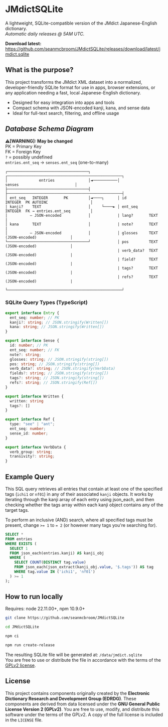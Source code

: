 # JMdictSQLite
A lightweight, SQLite-compatible version of the JMdict Japanese-English dictionary.<br>
*Automatic daily releases @ 5AM UTC.*

**Download latest:** https://github.com/seanmcbroom/JMdictSQLite/releases/download/latest/jmdict.sqlite

## What is the purpose?
This project transforms the JMdict XML dataset into a normalized, developer-friendly SQLite format for use in apps, browser extensions, or any application needing a fast, local Japanese-English dictionary.
- Designed for easy integration into apps and tools
- Compact schema with JSON-encoded kanji, kana, and sense data
- Ideal for full-text search, filtering, and offline usage

## _Database Schema Diagram_
**⚠️[WARNING]: May be changed**<br>
PK = Primary Key<br>
FK = Foreign Key<br>
`?` = possibly undefined<br>
`entries.ent_seq` → `senses.ent_seq` (one-to-many)
```
┌────────────────────────────────────┐            ┌───────────────────────────────────────────────────┐
│              entries               │◄───────────│                    senses                         │
├────────────────────────────────────┤            ├───────────────────────────────────────────────────┤
│ ent_seq   INTEGER       PK         │◄────┐      │ id          INTEGER  PK AUTOINC                   │
│ kanji?    TEXT                     │     └────► │ ent_seq     INTEGER  FK → entries.ent_seq         │
│          – JSON-encoded            │            | lang?       TEXT                                  |
│ kana      TEXT                     │            | note?       TEXT                                  | 
│          – JSON-encoded            │            │ glosses     TEXT     (JSON-encoded)               │
└────────────────────────────────────┘            │ pos         TEXT     (JSON-encoded)               │
                                                  | verb_data?  TEXT     (JSON-encoded)               |
                                                  | field?      TEXT     (JSON-encoded)               |
                                                  | tags?       TEXT     (JSON-encoded)               |
                                                  | refs?       TEXT     (JSON-encoded)               |
                                                  └───────────────────────────────────────────────────┘
```
### SQLite Query Types (TypeScript)
```ts
export interface Entry {
  ent_seq: number; // PK
  kanji?: string; // JSON.stringify(Written[])
  kana: string; // JSON.stringify(Written[])
}

export interface Sense {
  id: number; // PK
  ent_seq: number; // FK
  note?: string;
  glosses: string; // JSON.stringify(string[])
  pos: string; // JSON.stringify(string[])
  verb_data?: string; // JSON.stringify(VerbData)
  fields?: string; // JSON.stringify(string[])
  tags?: string; // JSON.stringify(string[])
  refs?: string; // JSON.stringify(Ref[])
}

export interface Written {
  written: string
  tags?: []
}

export interface Ref {
  type: "see" | "ant";
  ent_seq: number;
  sense_id: number;
}

export interface VerbData {
  verb_group: string;
  transivity?: string;
}
```

## Example Query
This SQL query retrieves all entries that contain at least one of the specified tags (`ichi1` or `nf01`) in any of their associated `kanji` objects.
It works by iterating through the kanji array of each entry using json_each, and then checking whether the tags array within each kanji object contains any of the target tags.

To perform an inclusive (AND) search, where all specified tags must be present, change `>= 1` to `= 2` (or however many tags you're searching for).
```sql
SELECT *
FROM entries
WHERE EXISTS (
  SELECT 1
  FROM json_each(entries.kanji) AS kanji_obj
  WHERE (
    SELECT COUNT(DISTINCT tag.value)
    FROM json_each(json_extract(kanji_obj.value, '$.tags')) AS tag
    WHERE tag.value IN ('ichi1', 'nf01')
  ) >= 1
);
```
## How to run locally
Requires: node 22.11.00+, npm 10.9.0+
```bash
git clone https://github.com/seanmcbroom/JMdictSQLite
```
```bash
cd JMdictSQLite
```
```bash
npm ci
```
```bash
npm run create-release
```
The resulting SQLite file will be generated at: `/data/jmdict.sqlite`<br>
You are free to use or distribute the file in accordance with the terms of the [GPLv2 license](./LICENSE).

## License
This project contains components originally created by the **Electronic Dictionary Research and Development Group (EDRDG)**. These components are derived from data licensed under the **GNU General Public License Version 2 (GPLv2)**.
You are free to use, modify, and distribute this software under the terms of the GPLv2. A copy of the full license is included in the `LICENSE` file.
